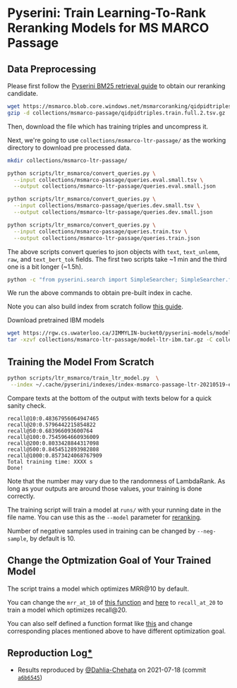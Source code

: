# Pyserini: Train Learning-To-Rank Reranking Models for MS MARCO Passage

## Data Preprocessing

Please first follow the [Pyserini BM25 retrieval guide](experiments-msmarco-passage.md) to obtain our reranking candidate.

```bash
wget https://msmarco.blob.core.windows.net/msmarcoranking/qidpidtriples.train.full.2.tsv.gz -P collections/msmarco-passage/	
gzip -d collections/msmarco-passage/qidpidtriples.train.full.2.tsv.gz
```
Then, download the file which has training triples and uncompress it.

Next, we're going to use `collections/msmarco-ltr-passage/` as the working directory to download pre processed data.

```bash
mkdir collections/msmarco-ltr-passage/

python scripts/ltr_msmarco/convert_queries.py \
  --input collections/msmarco-passage/queries.eval.small.tsv \
  --output collections/msmarco-ltr-passage/queries.eval.small.json 

python scripts/ltr_msmarco/convert_queries.py \
  --input collections/msmarco-passage/queries.dev.small.tsv \
  --output collections/msmarco-ltr-passage/queries.dev.small.json

python scripts/ltr_msmarco/convert_queries.py \
  --input collections/msmarco-passage/queries.train.tsv \
  --output collections/msmarco-ltr-passage/queries.train.json
```

The above scripts convert queries to json objects with `text`, `text_unlemm`, `raw`, and `text_bert_tok` fields.
The first two scripts take ~1 min and the third one is a bit longer (~1.5h).

```bash
python -c "from pyserini.search import SimpleSearcher; SimpleSearcher.from_prebuilt_index('msmarco-passage-ltr')"
```

We run the above commands to obtain pre-built index in cache. 

Note you can also build index from scratch follow [this guide](./experiments-ltr-msmarco-passage-reranking.md#L104).

Download pretrained IBM models
```bash
wget https://rgw.cs.uwaterloo.ca/JIMMYLIN-bucket0/pyserini-models/model-ltr-ibm.tar.gz -P collections/msmarco-ltr-passage/
tar -xzvf collections/msmarco-ltr-passage/model-ltr-ibm.tar.gz -C collections/msmarco-ltr-passage/
```

## Training the Model From Scratch
```bash
python scripts/ltr_msmarco/train_ltr_model.py  \
 --index ~/.cache/pyserini/indexes/index-msmarco-passage-ltr-20210519-e25e33f.a5de642c268ac1ed5892c069bdc29ae3 
```

Compare texts at the bottom of the output with texts below for a quick sanity check.
```
recall@10:0.48367956064947465
recall@20:0.5796442215854822
recall@50:0.683966093600764
recall@100:0.7545964660936009
recall@200:0.8033428844317098
recall@500:0.8454512893982808
recall@1000:0.8573424068767909
Total training time: XXXX s
Done!
```

Note that the number may vary due to the randomness of LambdaRank. As long as your outputs are around those values, your training is done correctly.

The training script will train a model at `runs/` with your running date in the file name. You can use this as the `--model` parameter for [reranking](experiments-ltr-msmarco-passage-reranking.md#L58).

Number of negative samples used in training can be changed by `--neg-sample`, by default is 10.

## Change the Optmization Goal of Your Trained Model
The script trains a model which optimizes MRR@10 by default. 

You can change the `mrr_at_10`  of [this function](../scripts/ltr_msmarco/train_ltr_model.py#L621) and [here](../scripts/ltr_msmarco/train_ltr_model.py#L358) to `recall_at_20` to train a model which optimizes recall@20.

You can also self defined a function format like [this](../scripts/ltr_msmarco/train_ltr_model.py#L300) and change corresponding places mentioned above to have different optimization goal.

## Reproduction Log[*](reproducibility.md)
+ Results reproduced by [@Dahlia-Chehata](https://github.com/Dahlia-Chehata) on 2021-07-18 (commit [`a6b6545`](https://github.com/castorini/pyserini/commit/a6b6545c0133c03d50d5c33fb2fea7c527de04bb))
